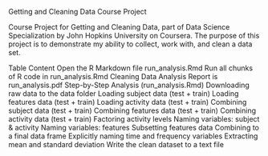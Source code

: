 Getting and Cleaning Data Course Project

Course Project for Getting and Cleaning Data, part of Data Science Specialization by John Hopkins University on Coursera. The purpose of this project is to demonstrate my ability to collect, work with, and clean a data set.

Table Content
Open the R Markdown file run_analysis.Rmd
Run all chunks of R code in run_analysis.Rmd
Cleaning Data Analysis Report is run_analysis.pdf
Step-by-Step Analysis (run_analysis.Rmd)
Downloading raw data to the data folder
Loading subject data (test + train)
Loading features data (test + train)
Loading activity data (test + train)
Combining subject data (test + train)
Combining features data (test + train)
Combining activity data (test + train)
Factoring activity levels
Naming variables: subject & activity
Naming variables: features
Subsetting features data
Combining to a final data frame
Explicitly naming time and frequency variables
Extracting mean and standard deviation
Write the clean dataset to a text file
